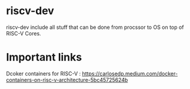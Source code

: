 # riscv-dev
riscv-dev include all stuff that can be done from procssor to OS on top of RISC-V Cores. 



# Important links

Dcoker containers for RISC-V : https://carlosedp.medium.com/docker-containers-on-risc-v-architecture-5bc45725624b
